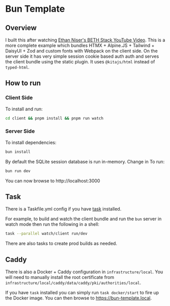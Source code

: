 # Bun Template

## Overview

I built this after watching [Ethan Niser's BETH Stack YouTube Video](https://www.youtube.com/watch?v=cpzowDDJj24). This is a more complete example which bundles HTMX + Alpine.JS + Tailwind + DaisyUI + Zod and custom fonts with Webpack on the client side. On the server side it has very simple session cookie based auth auth and serves the client bundle using the static plugin. It uses `@kitajs/html` instead of `typed-html`.

## How to run

### Client Side

To install and run:

```bash
cd client && pnpm install && pnpm run watch
```

### Server Side

To install dependencies:

```bash
bun install
```

By default the SQLite session database is run in-memory. Change in
To run:

```bash
bun run dev
```

You can now browse to http://localhost:3000

## Task
There is a Taskfile.yml config if you have [task](https://taskfile.dev/) installed.

For example, to build and watch the client bundle and run the `bun` server in watch mode then run the following in a shell:

```bash
task --parallel watch/client run/dev
```

There are also tasks to create prod builds as needed.

## Caddy
There is also a Docker + Caddy configuration in `infrastructure/local`. You will need to manually install the root certificate from `infrastructure/local/caddy/data/caddy/pki/authorities/local`.

If you have `task` installed you can simply run `task docker/start` to fire up the Docker image. You can then browse to https://bun-template.local.